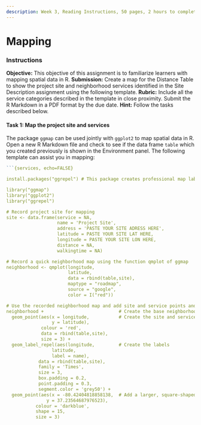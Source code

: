 ```yaml
---
description: Week 3, Reading Instructions, 50 pages, 2 hours to complete
---
```


# Mapping

### Instructions

**Objective:** This objective of this assignment is to familiarize learners with mapping spatial data in R. **Submission:** Create a map for the Distance Table to show the project site and neighborhood services identified in the Site Description assignment using the following template. **Rubric:** Include all the service categories described in the template in close proximity. Submit the R Markdown in a PDF format by the due date. **Hint:** Follow the tasks described below.

#### Task 1: Map the project site and services

The package `ggmap` can be used jointly with `ggplot2` to map spatial data in R.  Open a new R Markdown file and check to see if the data frame `table` which you created previously is shown in the Environment panel. The following template can assist you in mapping:

````r
```{services, echo=FALSE}

install.packages("ggrepel") # This package creates professional map labels

library("ggmap")
library("ggplot2")
library("ggrepel")

# Record project site for mapping
site <- data.frame(service = NA,
                   name = 'Project Site',
                   address = 'PASTE YOUR SITE ADRESS HERE',
                   latitude = PASTE YOUR SITE LAT HERE,
                   longitude = PASTE YOUR SITE LON HERE,
                   distance = NA,
                   walkingtime = NA)

# Record a quick neighborhood map using the function qmplot of ggmap
neighborhood <- qmplot(longitude,
                       latitude,
                       data = rbind(table,site),
                       maptype = "roadmap",
                       source = "google",
                       color = I("red"))

# Use the recorded neighborhood map and add site and service points and labels
neighborhood +                            # Create the base neighborhood map
  geom_point(aes(x = longitude,           # Create the site and service points
                 y = latitude),
             colour = 'red',
             data = rbind(table,site),
             size = 3) +
  geom_label_repel(aes(longitude,         # Create the labels
                 latitude,
                 label = name),
            data = rbind(table,site),
            family = 'Times', 
            size = 3, 
            box.padding = 0.2, 
            point.padding = 0.3,
            segment.color = 'grey50') +
  geom_point(aes(x = -80.42404818858138,  # Add a larger, square-shaped site point 
               y = 37.23564687976523),
           colour = 'darkblue',
           shape = 15,
           size = 3)
       
````
